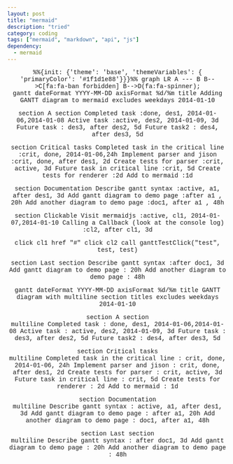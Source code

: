 ```yaml
---
layout: post
title: "mermaid"
description: "tried"
category: coding
tags: ["mermaid", "markdown", "api", "js"]
dependency:
  - mermaid
---
```


<div class="mermaid">
%%{init: {'theme': 'base', 'themeVariables': { 'primaryColor': '#1f1d1e88'}}}%%
graph LR
    A --- B
    B-->C[fa:fa-ban forbidden]
    B-->D(fa:fa-spinner);
</div>

<div class="mermaid">
gantt
  dateFormat  YYYY-MM-DD
  axisFormat  %d/%m
  title Adding GANTT diagram to mermaid
  excludes weekdays 2014-01-10
  
  section A section
  Completed task            :done,    des1, 2014-01-06,2014-01-08
  Active task               :active,  des2, 2014-01-09, 3d
  Future task               :         des3, after des2, 5d
  Future task2               :         des4, after des3, 5d
  
  section Critical tasks
  Completed task in the critical line :crit, done, 2014-01-06,24h
  Implement parser and jison          :crit, done, after des1, 2d
  Create tests for parser             :crit, active, 3d
  Future task in critical line        :crit, 5d
  Create tests for renderer           :2d
  Add to mermaid                      :1d
  
  section Documentation
  Describe gantt syntax               :active, a1, after des1, 3d
  Add gantt diagram to demo page      :after a1  , 20h
  Add another diagram to demo page    :doc1, after a1  , 48h
  
  section Clickable
  Visit mermaidjs               :active, cl1, 2014-01-07,2014-01-10
  Calling a Callback (look at the console log) :cl2, after cl1, 3d
  
  click cl1 href "#"
  click cl2 call ganttTestClick("test", test, test)
  
  section Last section
  Describe gantt syntax               :after doc1, 3d
  Add gantt diagram to demo page      : 20h
  Add another diagram to demo page    : 48h
</div>

<div class="mermaid">
gantt
  dateFormat  YYYY-MM-DD
  axisFormat  %d/%m
  title       GANTT diagram with multiline section titles
  excludes    weekdays 2014-01-10

section A section<br>multiline
Completed task : done, des1, 2014-01-06,2014-01-08
Active task : active, des2, 2014-01-09, 3d
Future task : des3, after des2, 5d
Future task2 : des4, after des3, 5d

section Critical tasks<br/>multiline
Completed task in the critical line : crit, done, 2014-01-06, 24h
Implement parser and jison : crit, done, after des1, 2d
Create tests for parser : crit, active, 3d
Future task in critical line : crit, 5d
Create tests for renderer : 2d
Add to mermaid : 1d

section Documentation<br />multiline
Describe gantt syntax : active, a1, after des1, 3d
Add gantt diagram to demo page : after a1, 20h
Add another diagram to demo page : doc1, after a1, 48h

section Last section<br	/>multiline
Describe gantt syntax : after doc1, 3d
Add gantt diagram to demo page : 20h
Add another diagram to demo page : 48h

</div>

<style>
  div.mermaid {
  font-family: 'Courier New', Courier, monospace !important;
  display: block;
  margin-left: auto;
  margin-right: auto;
  text-align: center;
      }
</style>
<script>
    function ganttTestClick(a, b, c){
      console.log("a:", a)
      console.log("b:", b)
      console.log("c:", c)
    }
    function testClick(nodeId) {
      console.log("clicked", nodeId)
      var originalBgColor = document.querySelector('body').style.backgroundColor
      document.querySelector('body').style.backgroundColor = 'yellow'
      setTimeout(function() {
        document.querySelector('body').style.backgroundColor = originalBgColor
      }, 100)
    }
</script>

<script>
$(document).ready(function() {
  mermaid.initialize({
    startOnLoad:true,
    securityLevel: 'strict',
    theme: 'forest'
  });
});
</script>